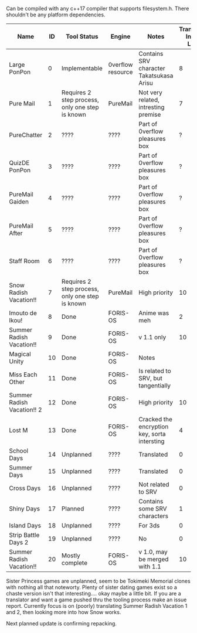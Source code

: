Can be compiled with any c++17 compiler that supports filesystem.h. There shouldn't be any platform dependencies.

| Name  | ID | Tool Status | Engine | Notes | Translation Intrest Level |
| ------------- | ------------- | ------------- | ------------- | ------------- | ------------- |
| Large PonPon  | 0 | Implementable | 0verflow resource | Contains SRV character Takatsukasa Arisu| 8|
| Pure Mail  | 1 | Requires 2 step process, only one step is known | PureMail | Not very related, intresting premise | 7|
| PureChatter  | 2 | ???? | ???? | Part of 0verflow pleasures box | ?|
| QuizDE PonPon| 3 | ???? | ???? | Part of 0verflow pleasures box  | ?|
| PureMail Gaiden  | 4 | ???? | ???? | Part of 0verflow pleasures box  | ?|
| PureMail After  | 5 | ???? | ???? | Part of 0verflow pleasures box  | ?|
| Staff Room  | 6 | ???? | ???? | Part of 0verflow pleasures box  | ?|
| Snow Radish Vacation!! | 7 | Requires 2 step process, only one step is known | PureMail | High priority | 10|
| Imouto de Ikou! | 8 | Done | FORIS-OS | Anime was meh | 2|
| Summer Radish Vacation!! | 9 | Done | FORIS-OS | v 1.1 only | 10|
| Magical Unity | 10 | Done | FORIS-OS | Notes |
| Miss Each Other | 11 | Done | FORIS-OS | Is related to SRV, but tangentially |
| Summer Radish Vacation!! 2 | 12 | Done | FORIS-OS | High priority | 10|
| Lost M | 13 | Done | FORIS-OS | Cracked the encryption key, sorta intersting | 4|
| School Days | 14 | Unplanned | ???? | Translated | 0|
| Summer Days | 15 | Unplanned | ???? | Translated | 0|
| Cross Days | 16 | Unplanned | ???? | Not related to SRV | 0|
| Shiny Days | 17 | Planned| ???? | Contains some SRV characters | 1|
| Island Days | 18 | Unplanned | ???? | For 3ds | 0|
| Strip Battle Days 2 | 19 | Unplanned | ???? | No |0|
| Summer Radish Vacation!! | 20 | Mostly complete | FORIS-OS | v 1.0, may be merged with 1.1 | 10|

Sister Princess games are unplanned, seem to be Tokimeki Memorial clones with nothing all that noteworty. Plenty of sister dating games exist so a chaste version isn't that interesting.... okay maybe a little bit. If you are a translator and want a game pushed thru the tooling process make an issue report. Currently focus is on (poorly) translating Summer Radish Vacation 1 and 2, then looking more into how Snow works. 

Next planned update is confirming repacking.
<!--
**Project0verflow/Project0verflow** is a ✨ _special_ ✨ repository because its `README.md` (this file) appears on your GitHub profile.

Here are some ideas to get you started:

- 🔭 I’m currently working on ...
- 🌱 I’m currently learning ...
- 👯 I’m looking to collaborate on ...
- 🤔 I’m looking for help with ...
- 💬 Ask me about ...
- 📫 How to reach me: ...
- 😄 Pronouns: ...
- ⚡ Fun fact: ...
-->
